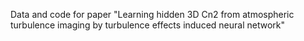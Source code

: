 Data and code for paper "Learning hidden 3D Cn2 from atmospheric turbulence imaging by turbulence effects induced neural network"
